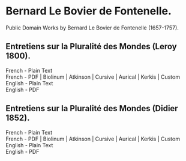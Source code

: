 # Bernard Le Bovier de Fontenelle.

Public Domain Works by Bernard Le Bovier de Fontenelle (1657-1757).

## Entretiens sur la Pluralité des Mondes (Leroy 1800).

French - Plain Text  
French - PDF | Biolinum | Atkinson | Cursive | Aurical | Kerkis | Custom  
English - Plain Text  
English - PDF  

## Entretiens sur la Pluralité des Mondes (Didier 1852).

French - Plain Text  
French - PDF | Biolinum | Atkinson | Cursive | Aurical | Kerkis | Custom  
English - Plain Text  
English - PDF  
